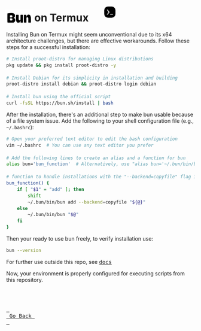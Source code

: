<!-- markdownlint-capture -->
<!-- markdownlint-disable -->
<style>
  .termux {
    border-radius: 20px;
    padding: 10px;
    vertical-align: -30;
    translate: 25px;
    width: 30px;
    height: 30px;
  }
</style>

# <img src="../assets/wordmark.svg" alt="Bun" width="75" height="35" style="translate: -4px; vertical-align: -3px;"/>on Termux <img src="../assets/Termux.svg" alt="Bun on Termux" class="termux"/>

Installing Bun on Termux might seem unconventional due to its x64 architecture challenges, but there are effective workarounds. Follow these steps for a successful installation:

```bash
# Install proot-distro for managing Linux distributions
pkg update && pkg install proot-distro -y

# Install Debian for its simplicity in installation and building
proot-distro install debian && proot-distro login debian

# Install bun using the official script
curl -fsSL https://bun.sh/install | bash
```

After the installation, there's an additional step to make bun usable because of a file system issue. Add the following to your shell configuration file (e.g., `~/.bashrc`):

```bash
# Open your preferred text editor to edit the bash configuration
vim ~/.bashrc  # You can use any text editor you prefer

# Add the following lines to create an alias and a function for bun
alias bun='bun_function'  # Alternatively, use "alias bun='~/.bun/bin/bun'" if you don't plan on installing things

# function to handle installations with the "--backend=copyfile" flag in order to prevent an "access denied" error.
bun_function() {
    if [ "$1" = "add" ]; then
        shift
        ~/.bun/bin/bun add --backend=copyfile "${@}"
    else
        ~/.bun/bin/bun "$@"
    fi
}
```

Then your ready to use bun freely, to verify installation use:

```bash
bun --version
```

For further use outside this repo, see [<kbd>docs</kbd>](https://bun.sh/docs)

Now, your environment is properly configured for executing scripts from this repository.

<br>
<br>

[<kbd> <br> Go Back <br> </kbd>][KBD]

</div>

<br>
<br>

[KBD]: ../README.md
